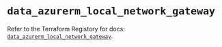 # `data_azurerm_local_network_gateway`

Refer to the Terraform Registory for docs: [`data_azurerm_local_network_gateway`](https://www.terraform.io/docs/providers/azurerm/d/local_network_gateway).
